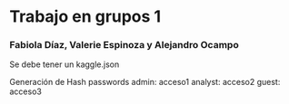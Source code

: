 # Trabajo en grupos 1
### Fabiola Díaz, Valerie Espinoza y Alejandro Ocampo

Se debe tener un kaggle.json

Generación de Hash passwords
admin: acceso1
analyst: acceso2
guest: acceso3
